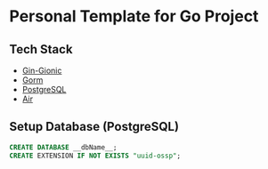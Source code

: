 # Personal Template for Go Project

## Tech Stack

- [Gin-Gionic](https://pkg.go.dev/github.com/gin-gonic/gin)
- [Gorm](https://gorm.io/)
- [PostgreSQL](https://gorm.io/docs/connecting_to_the_database.html#PostgreSQL)
- [Air](https://github.com/air-verse/air)

## Setup Database (PostgreSQL)

```sql
CREATE DATABASE __dbName__;
CREATE EXTENSION IF NOT EXISTS "uuid-ossp";
```
